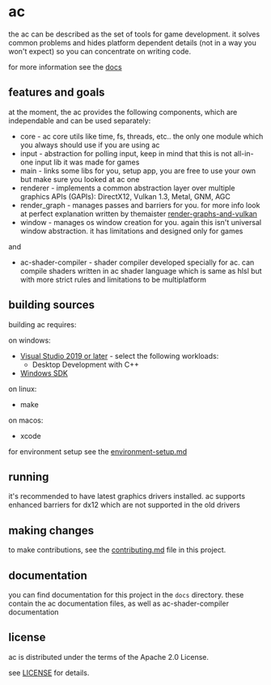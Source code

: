 # ac

the ac can be described as the set of tools for game development. it solves common problems and hides platform dependent details (not in a way you won't expect) so you can concentrate on writing code.

for more information see the [docs](./docs/docs.md)

## features and goals

at the moment, the ac provides the following components, which are independable and can be used separately:

* core - ac core utils like time, fs, threads, etc.. the only one module which you always should use if you are using ac
* input - abstraction for polling input, keep in mind that this is not all-in-one  input lib it was made for games
* main - links some libs for you, setup app, you are free to use your own but make sure you looked at ac one
* renderer - implements a common abstraction layer over multiple graphics APIs (GAPIs): DirectX12, Vulkan 1.3, Metal, GNM, AGC
* render_graph - manages passes and barriers for you. for more info look at perfect explanation written by themaister [render-graphs-and-vulkan](https://themaister.net/blog/2017/08/15/render-graphs-and-vulkan-a-deep-dive/)
* window - manages os window creation for you. again this isn't universal window abstraction. it has limitations and designed only for games

and

* ac-shader-compiler - shader compiler developed specially for ac. can compile shaders written in ac shader language which is same as hlsl but with more strict rules and limitations to be multiplatform

## building sources

building ac requires:

on windows:

* [Visual Studio 2019 or later](https://www.visualstudio.com/downloads) - select the following workloads:
    * Desktop Development with C++
* [Windows SDK](https://developer.microsoft.com/en-us/windows/downloads/windows-sdk/)

on linux:

* make

on macos:

* xcode

for environment setup see the [environment-setup.md](./docs/environment-setup.md)

## running
it's recommended to have latest graphics drivers installed. ac supports enhanced barriers for dx12 which are not supported in the old drivers

## making changes

to make contributions, see the [contributing.md](./contributing.md) file in this project.

## documentation

you can find documentation for this project in the `docs` directory. these contain the ac documentation files, as well as ac-shader-compiler documentation

## license

ac is distributed under the terms of the Apache 2.0 License.

see [LICENSE](LICENSE) for details.

